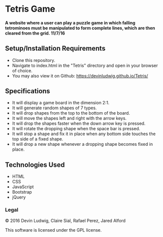 # Tetris Game

#### A website where a user can play a puzzle game in which falling tetrominoes must be manipulated to form complete lines, which are then cleared from the grid. 11/7/16

## Setup/Installation Requirements

* Clone this repository.
* Navigate to index.html in the "Tetris" directory and open in your browser of choice.
* You may also view it on Github: https://devinludwig.github.io/Tetris/

## Specifications

* It will display a game board in the dimension 2:1.
* It will generate random shapes of 7 types.
* It will drop shapes from the top to the bottom of the board.
* It will move the shapes left and right with the arrow keys.
* It will drop the shapes faster when the down arrow key is pressed.
* It will rotate the dropping shape when the space bar is pressed.
* It will stop a shape and fix it in place when any bottom side touches the top side of a fixed shape.
* It will drop a new shape whenever a dropping shape becomes fixed in place.

## Technologies Used

* HTML
* CSS
* JavaScript
* Bootstrap
* jQuery

### Legal

© 2016 Devin Ludwig, Claire Sial, Rafael Perez, Jared Alford

This software is licensed under the GPL license.
